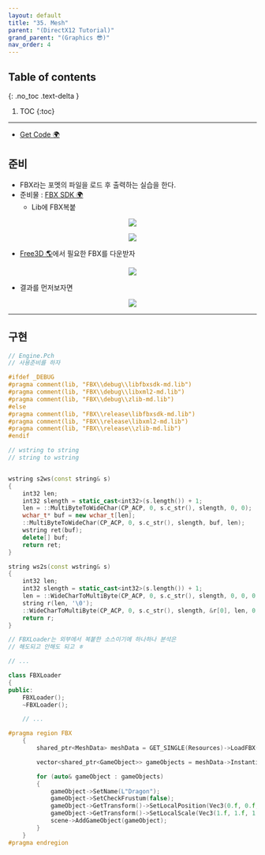 ```yaml
---
layout: default
title: "35. Mesh"
parent: "(DirectX12 Tutorial)"
grand_parent: "(Graphics 😎)"
nav_order: 4
---
```


## Table of contents
{: .no_toc .text-delta }

1. TOC
{:toc}

---

* [Get Code 🌍](https://github.com/taehyung77/DirextX-Example/tree/28)

## 준비

* FBX라는 포멧의 파일을 로드 후 출력하는 실습을 한다.
* 준비물 : [FBX SDK 🌍](https://www.autodesk.com/developer-network/platform-technologies/fbx-sdk-2020-2-1)
    * Lib에 FBX복붙

<p align="center">
  <img src="https://taehyungs-programming-blog.github.io/blog/assets/images/cpp/directx/directx-35-1.png"/>
</p>

<p align="center">
  <img src="https://taehyungs-programming-blog.github.io/blog/assets/images/cpp/directx/directx-35-2.png"/>
</p>

* [Free3D 🌎](https://free3d.com/ko/3d-models/fbx)에서 필요한 FBX를 다운받자

<p align="center">
  <img src="https://taehyungs-programming-blog.github.io/blog/assets/images/cpp/directx/directx-35-3.png"/>
</p>

* 결과를 먼저보자면

<p align="center">
  <img src="https://taehyungs-programming-blog.github.io/blog/assets/images/cpp/directx/directx-35-4.png"/>
</p>

---

## 구현

```cpp
// Engine.Pch
// 사용준비를 하자

#ifdef _DEBUG
#pragma comment(lib, "FBX\\debug\\libfbxsdk-md.lib")
#pragma comment(lib, "FBX\\debug\\libxml2-md.lib")
#pragma comment(lib, "FBX\\debug\\zlib-md.lib")
#else
#pragma comment(lib, "FBX\\release\libfbxsdk-md.lib")
#pragma comment(lib, "FBX\\release\libxml2-md.lib")
#pragma comment(lib, "FBX\\release\\zlib-md.lib")
#endif
```

```cpp
// wstring to string
// string to wstring


wstring s2ws(const string& s)
{
	int32 len;
	int32 slength = static_cast<int32>(s.length()) + 1;
	len = ::MultiByteToWideChar(CP_ACP, 0, s.c_str(), slength, 0, 0);
	wchar_t* buf = new wchar_t[len];
	::MultiByteToWideChar(CP_ACP, 0, s.c_str(), slength, buf, len);
	wstring ret(buf);
	delete[] buf;
	return ret;
}

string ws2s(const wstring& s)
{
	int32 len;
	int32 slength = static_cast<int32>(s.length()) + 1;
	len = ::WideCharToMultiByte(CP_ACP, 0, s.c_str(), slength, 0, 0, 0, 0);
	string r(len, '\0');
	::WideCharToMultiByte(CP_ACP, 0, s.c_str(), slength, &r[0], len, 0, 0);
	return r;
}
```

```cpp
// FBXLoader는 외부에서 복붙한 소스이기에 하나하나 분석은
// 해도되고 안해도 되고 ㅎ

// ...

class FBXLoader
{
public:
	FBXLoader();
	~FBXLoader();

    // ...
```

```cpp
#pragma region FBX
	{
		shared_ptr<MeshData> meshData = GET_SINGLE(Resources)->LoadFBX(L"..\\Resources\\FBX\\Dragon.fbx");

		vector<shared_ptr<GameObject>> gameObjects = meshData->Instantiate();

		for (auto& gameObject : gameObjects)
		{
			gameObject->SetName(L"Dragon");
			gameObject->SetCheckFrustum(false);
			gameObject->GetTransform()->SetLocalPosition(Vec3(0.f, 0.f, 300.f));
			gameObject->GetTransform()->SetLocalScale(Vec3(1.f, 1.f, 1.f));
			scene->AddGameObject(gameObject);
		}
	}
#pragma endregion
```